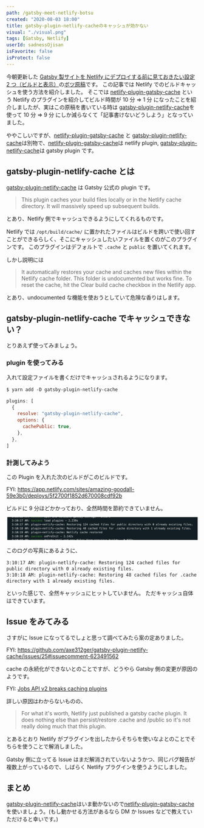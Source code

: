 ```yaml
---
path: /gatsby-meet-netlify-botsu
created: "2020-08-03 18:00"
title: gatsby-plugin-netlify-cacheのキャッシュが効かない
visual: "./visual.png"
tags: [Gatsby, Netlify]
userId: sadnessOjisan
isFavorite: false
isProtect: false
---
```


今朝更新した [Gatsby 製サイトを Netlify にデプロイする前に見ておきたい設定 2 つ（ビルドと表示）](/gatsby-meet-netlify)の[ボツ原稿](https://github.com/sadnessOjisan/blog.ojisan.io/pull/61/commits/3a621e73f835bc10be92a13f4f24d70791d4dda5)です。
この記事では Netlify でのビルドキャッシュを使う方法を紹介しました。
そこでは [netlify-plugin-gatsby-cache](https://github.com/jlengstorf/netlify-plugin-gatsby-cache) という Netlify のプラグインを紹介してビルド時間が 10 分 => 1 分 になったことを紹介しましたが、実はこの原稿を書いている時は [gatsby-plugin-netlify-cache](https://www.gatsbyjs.org/packages/gatsby-plugin-netlify-cache/)を使って 10 分 => 9 分 にしか減らなくて「記事書けないどうしよう」となっていました。

ややこしいですが、[netlify-plugin-gatsby-cache](https://github.com/jlengstorf/netlify-plugin-gatsby-cache) と [gatsby-plugin-netlify-cache](https://www.gatsbyjs.org/packages/gatsby-plugin-netlify-cache/)は別物で、[netlify-plugin-gatsby-cache](https://github.com/jlengstorf/netlify-plugin-gatsby-cache)は netlify plugin, [gatsby-plugin-netlify-cache](https://www.gatsbyjs.org/packages/gatsby-plugin-netlify-cache/)は gatsby plugin です。

## gatsby-plugin-netlify-cache とは

[gatsby-plugin-netlify-cache](https://www.gatsbyjs.org/packages/gatsby-plugin-netlify-cache/) は Gatsby 公式の plugin です。

> This plugin caches your build files locally or in the Netlify cache directory. It will massively speed up subsequent builds.

とあり、Netlify 側でキャッシュできるようにしてくれるものです。

Netlify では `/opt/build/cache/` に置かれたファイルはビルドを跨いで使い回すことができるらしく、そこにキャッシュしたいファイルを置くのがこのプラグインです。
このプラグインはデフォルトで `.cache` と `public` を置いてくれます。

しかし説明には

> It automatically restores your cache and caches new files within the Netlify cache folder. This folder is undocumented but works fine. To reset the cache, hit the Clear build cache checkbox in the Netlify app.

とあり、undocumented な機能を使おうとしていて危険な香りはします。

## gatsby-plugin-netlify-cache でキャッシュできない？

とりあえず使ってみましょう。

### plugin を使ってみる

入れて設定ファイルを書くだけでキャッシュされるようになります。

```shellscript
$ yarn add -D gatsby-plugin-netlify-cache
```

```js:title=gatsby-config.js
plugins: [
  {
    resolve: "gatsby-plugin-netlify-cache",
    options: {
      cachePublic: true,
    },
  },
]
```

### 計測してみよう

この Plugin を入れた次のビルドがこのビルドです。

FYI: https://app.netlify.com/sites/amazing-goodall-59e3b0/deploys/5f2700f1852d670008cdf92b

ビルドに 9 分ほどかかっており、全然時間を節約できていません。

![計測写真](log.png)

このログの写真にあるように、

```shellscript
3:10:17 AM: plugin-netlify-cache: Restoring 124 cached files for public directory with 0 already existing files.
3:10:18 AM: plugin-netlify-cache: Restoring 48 cached files for .cache directory with 1 already existing files.
```

といった感じで、全然キャッシュにヒットしていません。
ただキャッシュ自体はできています。

## Issue をみてみる

さすがに Issue になってるでしょと思って調べてみたら案の定ありました。

FYI: https://github.com/axe312ger/gatsby-plugin-netlify-cache/issues/25#issuecomment-623491562

cache の永続化ができないとのことですが、どうやら Gatsby 側の変更が原因のようです。

FYI: [Jobs API v2 breaks caching plugins](https://github.com/gatsbyjs/gatsby/issues/23365)

詳しい原因はわからないものの、

> For what it's worth, Netlify just published a gatsby cache plugin. It does nothing else than persist/restore .cache and /public so it's not really doing much that this plugin.

とあるとおり Netlify がプラグインを出したからそちらを使いなよとのことでそちらを使うことで解消しました。

Gatsby 側に立ってる Issue はまだ解消されていないようかつ、同じバグ報告が複数上がっているので、しばらく Netlify プラグインを使うようにしました。

## まとめ

[gatsby-plugin-netlify-cache](https://www.gatsbyjs.org/packages/gatsby-plugin-netlify-cache/)はいま動かないので[netlify-plugin-gatsby-cache](https://github.com/jlengstorf/netlify-plugin-gatsby-cache)を使いましょう。(もし動かせる方法があるなら DM か Issues などで教えていただけると幸いです。)
